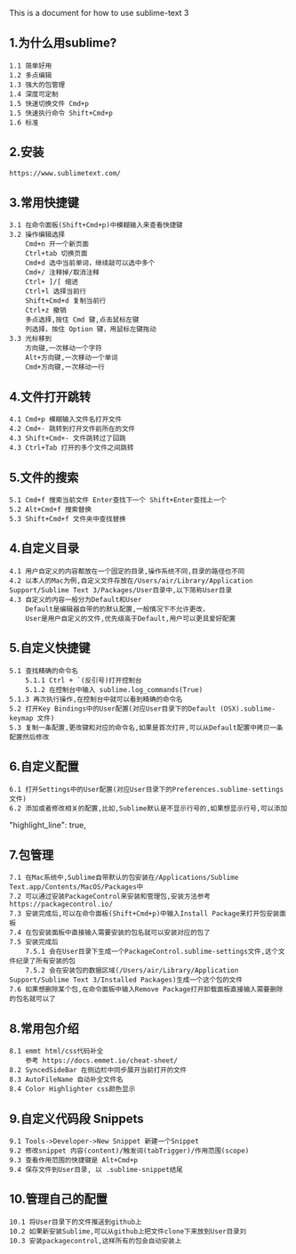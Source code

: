 This is a document for how to use sublime-text 3

## 1.为什么用sublime?
	1.1 简单好用
	1.2 多点编辑
	1.3 强大的包管理
	1.4 深度可定制
	1.5 快速切换文件 Cmd+p
	1.5 快速执行命令 Shift+Cmd+p
	1.6 标准

## 2.安装
	https://www.sublimetext.com/

## 3.常用快捷键
	3.1 在命令面板(Shift+Cmd+p)中模糊输入来查看快捷键 
	3.2 操作编辑选择
		Cmd+n 开一个新页面
		Ctrl+tab 切换页面
		Cmd+d 选中当前单词，继续敲可以选中多个
		Cmd+/ 注释掉/取消注释
		Ctrl+ ]/[ 缩进
		Ctrl+l 选择当前行
		Shift+Cmd+d 复制当前行
		Ctrl+z 撤销
		多点选择,按住 Cmd 键,点击鼠标左键
		列选择，按住 Option 键，用鼠标左键拖动
	3.3 光标移到
		方向键,一次移动一个字符
		Alt+方向键,一次移动一个单词
		Cmd+方向键,一次移动一行

## 4.文件打开跳转
	4.1 Cmd+p 模糊输入文件名打开文件
	4.2 Cmd+- 跳转到打开文件前所在的文件
	4.3 Shift+Cmd+- 文件跳转过了回跳
	4.3 Ctrl+Tab 打开的多个文件之间跳转

## 5.文件的搜索
	5.1 Cmd+f 搜索当前文件 Enter查找下一个 Shift+Enter查找上一个
	5.2 Alt+Cmd+f 搜索替换
	5.3 Shift+Cmd+f 文件夹中查找替换

## 4.自定义目录
	4.1 用户自定义的内容都放在一个固定的目录,操作系统不同,目录的路径也不同
	4.2 以本人的Mac为例,自定义文件存放在/Users/air/Library/Application Support/Sublime Text 3/Packages/User目录中,以下简称User目录
	4.3 自定义的内容一般分为Default和User
		Default是编辑器自带的的默认配置,一般情况下不允许更改，
		User是用户自定义的文件,优先级高于Default,用户可以更具爱好配置

## 5.自定义快捷键
	5.1 查找精确的命令名
		5.1.1 Ctrl + `(反引号)打开控制台
  		5.1.2 在控制台中输入 sublime.log_commands(True)
  	5.1.3 再次执行操作,在控制台中就可以看到精确的命令名  
	5.2 打开Key Bindings中的User配置(对应User目录下的Default (OSX).sublime-keymap 文件)
	5.3 复制一条配置,更改键和对应的命令名,如果是首次打开,可以从Default配置中拷贝一条配置然后修改

## 6.自定义配置
	6.1 打开Settings中的User配置(对应User目录下的Preferences.sublime-settings 文件)
	6.2 添加或者修改相关的配置,比如,Sublime默认是不显示行号的,如果想显示行号,可以添加
"highlight_line": true,

## 7.包管理

	7.1 在Mac系统中,Sublime自带默认的包安装在/Applications/Sublime Text.app/Contents/MacOS/Packages中
	7.2 可以通过安装PackageControl来安装和管理包,安装方法参考https://packagecontrol.io/
	7.3 安装完成后,可以在命令面板(Shift+Cmd+p)中输入Install Package来打开包安装面板
	7.4 在包安装面板中直接输入需要安装的包名就可以安装对应的包了
	7.5 安装完成后
		7.5.1 会在User目录下生成一个PackageControl.sublime-settings文件,这个文件纪录了所有安装的包
		7.5.2 会在安装包的数据区域(/Users/air/Library/Application Support/Sublime Text 3/Installed Packages)生成一个这个包的文件
	7.6 如果想删除某个包,在命令面板中输入Remove Package打开卸载面板直接输入需要删除的包名就可以了

## 8.常用包介绍
	8.1 emmt html/css代码补全
		参考 https://docs.emmet.io/cheat-sheet/
	8.2 SyncedSideBar 在侧边栏中同步展开当前打开的文件 
	8.3 AutoFileName 自动补全文件名
	8.4 Color Highlighter css颜色显示

## 9.自定义代码段 Snippets
	9.1 Tools->Developer->New Snippet 新建一个Snippet
	9.2 修改snippet 内容(content)/触发词(tabTrigger)/作用范围(scope) 
	9.3 查看作用范围的快捷键是 Alt+Cmd+p
	9.4 保存文件到User目录, 以 .sublime-snippet结尾 

## 10.管理自己的配置
	10.1 将User目录下的文件推送到github上
	10.2 如果新安装Sublime,可以从github上把文件clone下来放到User目录刘
	10.3 安装packagecontrol,这样所有的包会自动安装上
	
